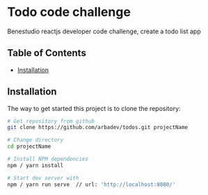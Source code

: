 # Todo code challenge
Benestudio reactjs developer code challenge, create a todo list app

Table of Contents
-----------------

- [Installation](#installation)

Installation
---------------

The way to get started this project is to clone the repository:

```bash
# Get repository from github
git clone https://github.com/arbadev/todos.git projectName

# Change directory
cd projectName

# Install NPM dependencies
npm / yarn install

# Start dev server with
npm / yarn run serve  // url: 'http://localhost:8080/'
